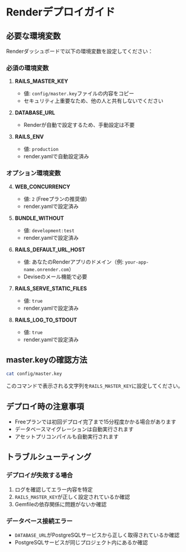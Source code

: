 # Renderデプロイガイド

## 必要な環境変数

Renderダッシュボードで以下の環境変数を設定してください：

### 必須の環境変数

1. **RAILS_MASTER_KEY**
   - 値: `config/master.key`ファイルの内容をコピー
   - セキュリティ上重要なため、他の人と共有しないでください

2. **DATABASE_URL**
   - Renderが自動で設定するため、手動設定は不要

3. **RAILS_ENV**
   - 値: `production`
   - render.yamlで自動設定済み

### オプション環境変数

4. **WEB_CONCURRENCY**
   - 値: `2` (Freeプランの推奨値)
   - render.yamlで設定済み

5. **BUNDLE_WITHOUT**
   - 値: `development:test`
   - render.yamlで設定済み

6. **RAILS_DEFAULT_URL_HOST**
   - 値: あなたのRenderアプリのドメイン（例: `your-app-name.onrender.com`）
   - Deviseのメール機能で必要

7. **RAILS_SERVE_STATIC_FILES**
   - 値: `true`
   - render.yamlで設定済み

8. **RAILS_LOG_TO_STDOUT**
   - 値: `true`
   - render.yamlで設定済み

## master.keyの確認方法

```bash
cat config/master.key
```

このコマンドで表示される文字列を`RAILS_MASTER_KEY`に設定してください。

## デプロイ時の注意事項

- Freeプランでは初回デプロイ完了まで15分程度かかる場合があります
- データベースマイグレーションは自動実行されます
- アセットプリコンパイルも自動実行されます

## トラブルシューティング

### デプロイが失敗する場合

1. ログを確認してエラー内容を特定
2. `RAILS_MASTER_KEY`が正しく設定されているか確認
3. Gemfileの依存関係に問題がないか確認

### データベース接続エラー

- `DATABASE_URL`がPostgreSQLサービスから正しく取得されているか確認
- PostgreSQLサービスが同じプロジェクト内にあるか確認